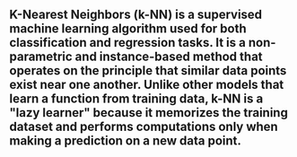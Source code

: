 ## K-Nearest Neighbors (k-NN) is a supervised machine learning algorithm used for both classification and regression tasks. It is a non-parametric and instance-based method that operates on the principle that similar data points exist near one another. Unlike other models that learn a function from training data, k-NN is a "lazy learner" because it memorizes the training dataset and performs computations only when making a prediction on a new data point.
